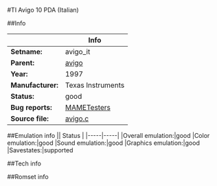 #TI Avigo 10 PDA (Italian)

##Info

||Info|
|-----|-----|
|**Setname:**|avigo_it
|**Parent:**|[avigo](avigo.md)
|**Year:**|1997
|**Manufacturer:**|Texas Instruments
|**Status:**|good
|**Bug reports:**|[MAMETesters](http://mametesters.org/view_all_set.php?type=1&temporary=y&search=avigo.c)
|**Source file:**|[avigo.c](https://github.com/mamedev/mame/blob/master/src/mess/drivers/avigo.c)

##Emulation info
|| Status |
|-----|-----|
|Overall emulation:|good
|Color emulation:|good
|Sound emulation:|good
|Graphics emulation:|good
|Savestates:|supported

##Tech info

##Romset info

<!--- START OF EDITED COMMENT DO NOT TOUCH TEXT ABOVE-->
